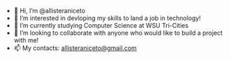 - 👋 Hi, I’m @allisteraniceto
- 👀 I’m interested in devloping my skills to land a job in technology!
- 🌱 I’m currently studying Computer Science at WSU Tri-Cities
- 💞️ I’m looking to collaborate with anyone who would like to build a project with me!
- 📫 My contacts:
    allisteraniceto@gmail.com
    

<!---
allisteraniceto/allisteraniceto is a ✨ special ✨ repository because its `README.md` (this file) appears on your GitHub profile.
You can click the Preview link to take a look at your changes.
--->
